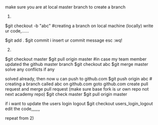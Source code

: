 make sure you are at local master branch
to create a branch

1)  
$git checkout -b "abc" #creating a branch on local machine (locally)
write ur code,......

$git add .
$git commit
i
insert ur commit message
esc
:wq!

2)
$git checkout master
$git pull origin master #in case my team member updated the github master branch
$git checkout abc
$git merge master
solve any conflicts if any

solved already, then now u can push to github.com
$git push origin abc # creating a branch called abc on github.com
goto github.com create pull request and merge pull request (make sure base fork is ur own repo not next academy repo)
$git check master
$git pull origin master


if i want to update the users login logout
$git checkout users_login_logout
edit the code,,,,,,,

repeat from 2)
